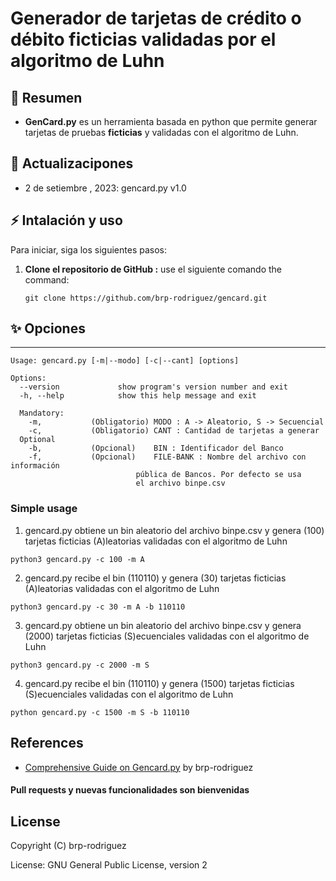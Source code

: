# Generador de tarjetas de crédito o débito ficticias validadas por el algoritmo de Luhn

## 📖 Resumen 

- **GenCard.py** es un herramienta basada en python que permite generar tarjetas de pruebas 
**ficticias** y validadas con el algoritmo de Luhn. 

## 📰 Actualizacipones 

* 2 de setiembre , 2023: gencard.py v1.0 


## ⚡️ Intalación y uso

Para iniciar, siga los siguientes pasos:

1. **Clone el repositorio de GitHub :** use el siguiente comando the command:
   ```
   git clone https://github.com/brp-rodriguez/gencard.git
   ```

## ✨️ Opciones 
-------

```
Usage: gencard.py [-m|--modo] [-c|--cant] [options]

Options:
  --version             show program's version number and exit
  -h, --help            show this help message and exit

  Mandatory:
    -m,           (Obligatorio) MODO : A -> Aleatorio, S -> Secuencial          
    -c,           (Obligatorio) CANT : Cantidad de tarjetas a generar 
  Optional
    -b,           (Opcional)    BIN : Identificador del Banco 
    -f,           (Opcional)    FILE-BANK : Nombre del archivo con información 
	                        pública de Bancos. Por defecto se usa 
							el archivo binpe.csv
```

### Simple usage

1. gencard.py obtiene un bin aleatorio del archivo binpe.csv y genera (100) tarjetas ficticias (A)leatorias validadas con el algoritmo de Luhn
```
python3 gencard.py -c 100 -m A 
```
2. gencard.py recibe el bin (110110) y genera (30) tarjetas ficticias (A)leatorias validadas con el algoritmo de Luhn
```
python3 gencard.py -c 30 -m A -b 110110 
```
3. gencard.py obtiene un bin aleatorio del archivo binpe.csv y genera (2000) tarjetas ficticias (S)ecuenciales validadas con el algoritmo de Luhn 
```
python3 gencard.py -c 2000 -m S 
```
4. gencard.py recibe el bin (110110) y genera (1500) tarjetas ficticias (S)ecuenciales validadas con el algoritmo de Luhn 
```
python gencard.py -c 1500 -m S -b 110110 
```
References
---------------
- [Comprehensive Guide on Gencard.py](https://www.notfound/) by brp-rodriguez


#### Pull requests y nuevas funcionalidades son bienvenidas

License
---------------
Copyright (C) brp-rodriguez 

License: GNU General Public License, version 2
